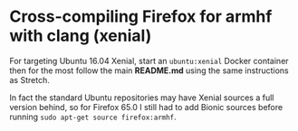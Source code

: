 # Cross-compiling Firefox for armhf with clang (xenial)

For targeting Ubuntu 16.04 Xenial, start an `ubuntu:xenial`
Docker container then for the most follow the main **README.md**
using the same instructions as Stretch.

In fact the standard Ubuntu repositories may have Xenial sources a
full version behind, so for Firefox 65.0 I still had to add Bionic
sources before running `sudo apt-get source firefox:armhf`.
